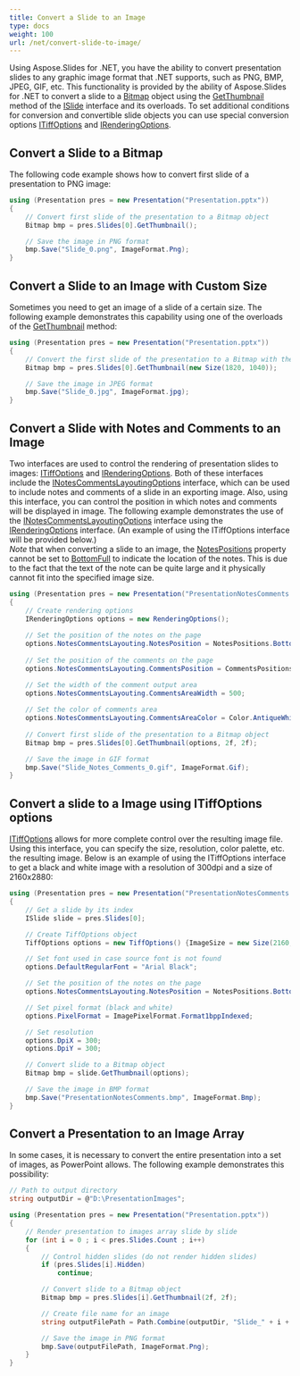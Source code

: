 ```yaml
---
title: Convert a Slide to an Image
type: docs
weight: 100
url: /net/convert-slide-to-image/
---
```


Using Aspose.Slides for .NET, you have the ability to convert presentation slides to any graphic image format that .NET supports, such as PNG, BMP, JPEG, GIF, etc.
This functionality is provided by the ability of Aspose.Slides for .NET to convert a slide to a [Bitmap](https://docs.microsoft.com/en-us/dotnet/api/system.drawing.bitmap?view=dotnet-plat-ext-5.0) object using the [GetThumbnail](https://apireference.aspose.com/slides/net/aspose.slides/islide/methods/getthumbnail/index) method of the [ISlide](https://apireference.aspose.com/slides/net/aspose.slides/islide) interface and its overloads.
To set additional conditions for conversion and convertible slide objects you can use special conversion options [ITiffOptions](https://apireference.aspose.com/slides/net/aspose.slides.export/itiffoptions) and [IRenderingOptions](https://apireference.aspose.com/slides/net/aspose.slides.export/irenderingoptions).

## **Convert a Slide to a Bitmap**
The following code example shows how to convert first slide of a presentation to PNG image:
``` csharp 
using (Presentation pres = new Presentation("Presentation.pptx"))
{
    // Convert first slide of the presentation to a Bitmap object
    Bitmap bmp = pres.Slides[0].GetThumbnail();

    // Save the image in PNG format
    bmp.Save("Slide_0.png", ImageFormat.Png);
}
```
## **Convert a Slide to an Image with Custom Size**

Sometimes you need to get an image of a slide of a certain size. The following example demonstrates this capability using one of the overloads of the [GetThumbnail](https://apireference.aspose.com/slides/net/aspose.slides/islide/methods/getthumbnail/index) method:

``` csharp 
using (Presentation pres = new Presentation("Presentation.pptx"))
{
    // Convert the first slide of the presentation to a Bitmap with the specified size
    Bitmap bmp = pres.Slides[0].GetThumbnail(new Size(1820, 1040));

    // Save the image in JPEG format
    bmp.Save("Slide_0.jpg", ImageFormat.jpg);
}
```

## **Convert a Slide with Notes and Comments to an Image**

Two interfaces are used to control the rendering of presentation slides to images: [ITiffOptions](https://apireference.aspose.com/slides/net/aspose.slides.export/itiffoptions) and [IRenderingOptions](https://apireference.aspose.com/slides/net/aspose.slides.export/irenderingoptions).
Both of these interfaces include the [INotesCommentsLayoutingOptions](https://apireference.aspose.com/slides/net/aspose.slides.export/inotescommentslayoutingoptions) interface, which can be used to include notes and comments of a slide in an exporting image.
Also, using this interface, you can control the position in which notes and comments will be displayed in image.
The following example demonstrates the use of the [INotesCommentsLayoutingOptions](https://apireference.aspose.com/slides/net/aspose.slides.export/inotescommentslayoutingoptions) interface using the [IRenderingOptions](https://apireference.aspose.com/slides/net/aspose.slides.export/irenderingoptions) interface.
(An example of using the ITiffOptions interface will be provided below.)  
*Note* that when converting a slide to an image, the [NotesPositions](https://apireference.aspose.com/slides/net/aspose.slides.export/inotescommentslayoutingoptions/properties/notesposition) property cannot be set to [BottomFull](https://apireference.aspose.com/slides/net/aspose.slides.export/notespositions) to indicate the location of the notes.
This is due to the fact that the text of the note can be quite large and it physically cannot fit into the specified image size.

``` csharp 
using (Presentation pres = new Presentation("PresentationNotesComments.pptx"))
{
    // Create rendering options
    IRenderingOptions options = new RenderingOptions();
                
    // Set the position of the notes on the page
    options.NotesCommentsLayouting.NotesPosition = NotesPositions.BottomTruncated;
                
    // Set the position of the comments on the page 
    options.NotesCommentsLayouting.CommentsPosition = CommentsPositions.Right;

    // Set the width of the comment output area
    options.NotesCommentsLayouting.CommentsAreaWidth = 500;
                
    // Set the color of comments area
    options.NotesCommentsLayouting.CommentsAreaColor = Color.AntiqueWhite;
                
    // Convert first slide of the presentation to a Bitmap object
    Bitmap bmp = pres.Slides[0].GetThumbnail(options, 2f, 2f);

    // Save the image in GIF format
    bmp.Save("Slide_Notes_Comments_0.gif", ImageFormat.Gif);
}
```

## **Convert a slide to a Image using ITiffOptions options**

[ITiffOptions](https://apireference.aspose.com/slides/net/aspose.slides.export/itiffoptions) allows for more complete control over the resulting image file.
Using this interface, you can specify the size, resolution, color palette, etc. the resulting image. 
Below is an example of using the ITiffOptions interface to get a black and white image with a resolution of 300dpi and a size of 2160x2880:

``` csharp 
using (Presentation pres = new Presentation("PresentationNotesComments.pptx"))
{
    // Get a slide by its index
    ISlide slide = pres.Slides[0];

    // Create TiffOptions object
    TiffOptions options = new TiffOptions() {ImageSize = new Size(2160, 2880)};

    // Set font used in case source font is not found
    options.DefaultRegularFont = "Arial Black";

    // Set the position of the notes on the page 
    options.NotesCommentsLayouting.NotesPosition = NotesPositions.BottomTruncated;

    // Set pixel format (black and white)
    options.PixelFormat = ImagePixelFormat.Format1bppIndexed;

    // Set resolution
    options.DpiX = 300;
    options.DpiY = 300;

    // Convert slide to a Bitmap object
    Bitmap bmp = slide.GetThumbnail(options);

    // Save the image in BMP format
    bmp.Save("PresentationNotesComments.bmp", ImageFormat.Bmp);
}
```

## **Convert a Presentation to an Image Array**

In some cases, it is necessary to convert the entire presentation into a set of images, as PowerPoint allows. The following example demonstrates this possibility:

``` csharp 
// Path to output directory
string outputDir = @"D:\PresentationImages";

using (Presentation pres = new Presentation("Presentation.pptx"))
{
    // Render presentation to images array slide by slide
    for (int i = 0 ; i < pres.Slides.Count ; i++)
    {
        // Control hidden slides (do not render hidden slides)
        if (pres.Slides[i].Hidden)
            continue;

        // Convert slide to a Bitmap object
        Bitmap bmp = pres.Slides[i].GetThumbnail(2f, 2f);

        // Create file name for an image
        string outputFilePath = Path.Combine(outputDir, "Slide_" + i + ".jpg");

        // Save the image in PNG format
        bmp.Save(outputFilePath, ImageFormat.Png);
    }
}
```
  
